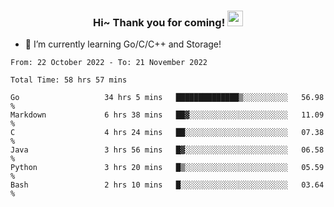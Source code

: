 <h3 align="center">
    Hi~ Thank you for coming!
    <img src="https://media.giphy.com/media/hvRJCLFzcasrR4ia7z/giphy.gif" width="25px">
</h3>

<!--
**pineapple-man/pineapple-man** is a ✨ _special_ ✨ repository because its `README.md` (this file) appears on your GitHub profile.

Here are some ideas to get you started:
- 🔭 I’m currently working on ...
- 🤔 I’m looking for help with ...
- 💬 Ask me about ...
- 📫 How to reach me: ...
- 😄 Pronouns: ...
- ⚡ Fun fact: 
- 👯 I’m looking to collaborate on kubernetes
-->
- 🌱 I’m currently learning Go/C/C++ and Storage!

<!--START_SECTION:waka-->

```text
From: 22 October 2022 - To: 21 November 2022

Total Time: 58 hrs 57 mins

Go                   34 hrs 5 mins   ██████████████▒░░░░░░░░░░   56.98 %
Markdown             6 hrs 38 mins   ██▓░░░░░░░░░░░░░░░░░░░░░░   11.09 %
C                    4 hrs 24 mins   ██░░░░░░░░░░░░░░░░░░░░░░░   07.38 %
Java                 3 hrs 56 mins   █▓░░░░░░░░░░░░░░░░░░░░░░░   06.58 %
Python               3 hrs 20 mins   █▒░░░░░░░░░░░░░░░░░░░░░░░   05.59 %
Bash                 2 hrs 10 mins   █░░░░░░░░░░░░░░░░░░░░░░░░   03.64 %
```

<!--END_SECTION:waka-->
